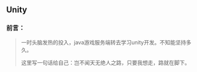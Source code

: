 ## Unity

### 前言：

> 一时头脑发热的投入，java游戏服务端转去学习unity开发。不知能坚持多久。
> 
> 这里写一句话给自己：岂不闻天无绝人之路，只要我想走，路就在脚下。






